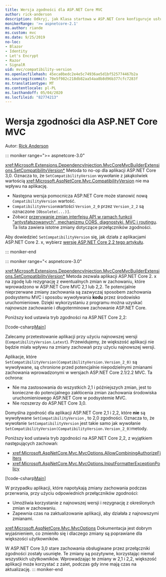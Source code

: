 ```yaml
---
title: Wersja zgodności dla ASP.NET Core MVC
author: rick-anderson
description: Odkryj, jak Klasa startowa w ASP.NET Core konfiguruje usługi i potok żądań aplikacji.
monikerRange: '>= aspnetcore-2.1'
ms.author: riande
ms.custom: mvc
ms.date: 9/25/2019
no-loc:
- Blazor
- Identity
- Let's Encrypt
- Razor
- SignalR
uid: mvc/compatibility-version
ms.openlocfilehash: 45eca0bedc2e4e5c74936ae5d1bf525774467b2a
ms.sourcegitcommit: 70e5f982c218db82aa54aa8b8d96b377cfc7283f
ms.translationtype: MT
ms.contentlocale: pl-PL
ms.lasthandoff: 05/04/2020
ms.locfileid: "82774213"
---
```

# <a name="compatibility-version-for-aspnet-core-mvc"></a>Wersja zgodności dla ASP.NET Core MVC

Autor: [Rick Anderson](https://twitter.com/RickAndMSFT)

::: moniker range=">= aspnetcore-3.0"

<xref:Microsoft.Extensions.DependencyInjection.MvcCoreMvcBuilderExtensions.SetCompatibilityVersion*> Metoda to no-op dla aplikacji ASP.NET Core 3,0. Oznacza to, że `SetCompatibilityVersion` wywołanie z jakąkolwiek wartością <xref:Microsoft.AspNetCore.Mvc.CompatibilityVersion> nie ma wpływu na aplikację.

* Następna wersja pomocnicza ASP.NET Core może stanowić nową `CompatibilityVersion` wartość.
* `CompatibilityVersion`wartości `Version_2_0` przez `Version_2_2` są oznaczone `[Obsolete(...)]`.
* Zobacz [przerywanie zmian interfejsu API w ramach funkcji "antysfałszowanych", mechanizmu CORS, diagnostyki, MVC i routingu](https://github.com/aspnet/Announcements/issues/387). Ta lista zawiera istotne zmiany dotyczące przełączników zgodności.

Aby dowiedzieć `SetCompatibilityVersion` się, jak działa z aplikacjami ASP.NET Core 2. x, wybierz [wersję ASP.NET Core 2,2 tego artykułu](https://docs.microsoft.com/aspnet/core/mvc/compatibility-version?view=aspnetcore-2.2).

::: moniker-end

::: moniker range="< aspnetcore-3.0"

<xref:Microsoft.Extensions.DependencyInjection.MvcCoreMvcBuilderExtensions.SetCompatibilityVersion*> Metoda zezwala aplikacji ASP.NET Core 2. x na zgodę lub rezygnację z ewentualnych zmian w zachowaniu, które wprowadzono w ASP.NET Core MVC 2,1 lub 2,2. Te potencjalnie nieprzerwane zmiany zachowania są zazwyczaj sposobem zachowania podsystemu MVC i sposobu wywoływania **kodu** przez środowisko uruchomieniowe. Dzięki wykorzystaniu z programu można uzyskać najnowsze zachowanie i długoterminowe zachowanie ASP.NET Core.

Poniższy kod ustawia tryb zgodności na ASP.NET Core 2,2:

[!code-csharp[Main](compatibility-version/samples/2.x/CompatibilityVersionSample/Startup.cs?name=snippet1)]

Zalecamy przetestowanie aplikacji przy użyciu najnowszej wersji (`CompatibilityVersion.Latest`). Przewidujemy, że większość aplikacji nie będzie miała wpływu na zmiany zachowań przy użyciu najnowszej wersji.

Aplikacje, które `SetCompatibilityVersion(CompatibilityVersion.Version_2_0)` są wywoływane, są chronione przed potencjalnie niepodzielnymi zmianami zachowania wprowadzonymi w wersjach ASP.NET Core 2.1/2.2 MVC. Ta ochrona:

* Nie ma zastosowania do wszystkich 2,1 i późniejszych zmian, jest to konieczne do potencjalnego zakłócenia zmian zachowania środowiska uruchomieniowego ASP.NET Core w podsystemie MVC.
* Nie rozszerzy do ASP.NET Core 3,0.

Domyślna zgodność dla aplikacji ASP.NET Core 2,1 i 2,2, które **nie** są wywoływane `SetCompatibilityVersion` , to 2,0 zgodności. Oznacza to, że wywołanie `SetCompatibilityVersion` jest takie samo jak wywołanie `SetCompatibilityVersion(CompatibilityVersion.Version_2_0)`metody.

Poniższy kod ustawia tryb zgodności na ASP.NET Core 2,2, z wyjątkiem następujących zachowań:

* <xref:Microsoft.AspNetCore.Mvc.MvcOptions.AllowCombiningAuthorizeFilters>
* <xref:Microsoft.AspNetCore.Mvc.MvcOptions.InputFormatterExceptionPolicy>

[!code-csharp[Main](compatibility-version/samples/2.x/CompatibilityVersionSample/Startup2.cs?name=snippet1)]

W przypadku aplikacji, które napotykają zmiany zachowania podczas przerwania, przy użyciu odpowiednich przełączników zgodności:

* Umożliwia korzystanie z najnowszej wersji i rezygnację z określonych zmian w zachowaniu.
* Zapewnia czas na zaktualizowanie aplikacji, aby działała z najnowszymi zmianami.

<xref:Microsoft.AspNetCore.Mvc.MvcOptions> Dokumentacja jest dobrym wyjaśnieniem, co zmieniło się i dlaczego zmiany są poprawiane dla większości użytkowników.

W ASP.NET Core 3,0 stare zachowania obsługiwane przez przełączniki zgodności zostały usunięte. Te zmiany są pozytywne, korzystając niemal wszystkich użytkowników. Wprowadzając te zmiany w 2,1 i 2,2, większość aplikacji może korzystać z zalet, podczas gdy inne mają czas na aktualizację.
::: moniker-end
